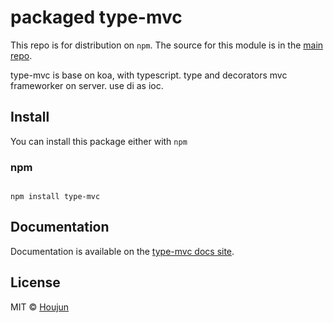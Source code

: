 # packaged type-mvc

This repo is for distribution on `npm`. The source for this module is in the
[main repo](https://github.com/zhouhoujun/type-mvc).

type-mvc is base on koa, with typescript. type and decorators mvc frameworker on server. use di as ioc.



## Install

You can install this package either with `npm`

### npm

```shell

npm install type-mvc

```



## Documentation

Documentation is available on the
[type-mvc docs site](https://github.com/zhouhoujun/type-mvc).

## License

MIT © [Houjun](https://github.com/zhouhoujun/)